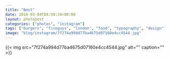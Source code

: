 ```yaml
---
title: "Best"
date: 2016-03-04T04:59:34+00:00
layout: photopost
categories: ["photos", "instagram"]
tags: ["burgers", "fiveguys", "london", "food", "typography", "design"]
image: "blog/instagram/7f274a994d77ba4675d07160e4cc4544.jpg"
---
```


{{< img src="7f274a994d77ba4675d07160e4cc4544.jpg" alt="" caption="" >}}



